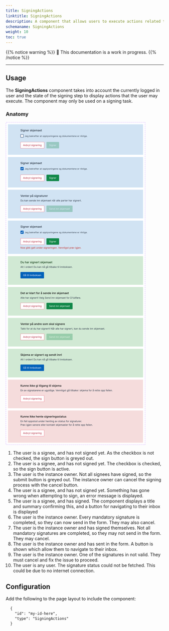 ```yaml
---
title: SigningActions
linktitle: SigningActions
description: A component that allows users to execute actions related to the signing process
schemaname: SigningActions 
weight: 10 
toc: true
---
```


{{% notice warning %}}
🚧 This documentation is a work in progress.
{{% /notice %}}

---

## Usage

The **SigningActions** component takes into account the currently logged in user and the state of the signing step to display
actions that the user may execute. The component may only be used on a signing task.

### Anatomy

![SigningActions anatomy](signing-actions.svg "The different views in SigningAction")

1. The user is a signee, and has not signed yet. As the checkbox is not checked, the sign button is greyed out.
2. The user is a signee, and has not signed yet. The checkbox is checked, so the sign button is active.
3. The user is the instance owner. Not all signees have signed, so the submit button is greyed out. The instance owner can cancel the signing process with the cancel button.
4. The user is a signee, and has not signed yet. Something has gone wrong when attempting to sign, an error message is displayed.
5. The user is a signee, and has signed. The component displays a title and summary confirming this, and a button for navigating to their inbox is displayed
6. The user is the instance owner. Every mandatory signature is completed, so they can now send in the form. They may also cancel.
7. The user is the instance owner and has signed themselves. Not all mandatory signatures are completed, so they may not send in the form. They may cancel.
8. The user is the instance owner and has sent in the form. A button is shown which allow them to navigate to their inbox.
9. The user is the instance owner. One of the signatures in not valid. They must cancel and fix the issue to proceed.
10. The user is any user. The signature status could not be fetched. This could be due to no internet connection.

## Configuration

Add the following to the page layout to include the component:

      {
        "id": "my-id-here",
        "type": "SigningActions"
      }